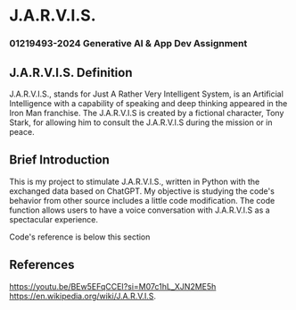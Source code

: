 # J.A.R.V.I.S.

<h3> 01219493-2024 Generative AI & App Dev Assignment </h3>

## J.A.R.V.I.S. Definition

J.A.R.V.I.S., stands for Just A Rather Very Intelligent System, is an Artificial Intelligence 
with a capability of speaking and deep thinking appeared in the Iron Man franchise. The J.A.R.V.I.S is created by a 
fictional character, Tony Stark, for allowing him to consult the J.A.R.V.I.S during the mission or in peace.



## Brief Introduction

This is my project to stimulate J.A.R.V.I.S., written in Python with the exchanged data based on ChatGPT. 
My objective is studying the code's behavior from other source includes a little code modification.
The code function allows users to have a voice conversation with J.A.R.V.I.S as a spectacular experience. 

Code's reference is below this section

## References

https://youtu.be/BEw5EFqCCEI?si=M07c1hL_XJN2ME5h <br>
https://en.wikipedia.org/wiki/J.A.R.V.I.S.

